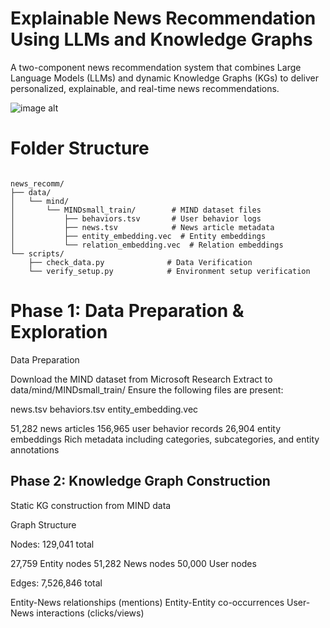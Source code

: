 # Explainable News Recommendation Using LLMs and Knowledge Graphs  

A two-component news recommendation system that combines Large Language Models (LLMs) and dynamic Knowledge Graphs (KGs) to deliver personalized, explainable, and real-time news recommendations.  

![image alt](https://github.com/hvrdhn/Explainable-Real-Time-News-Recommendation-Using-LLMs-and-Knowledge-Graphs/blob/fef6295a11708a5521bc1f2f3b1bb6f153c973ef/image.png)

# Folder Structure
<pre><code>
news_recomm/
├── data/
│   └── mind/
│       └── MINDsmall_train/        # MIND dataset files
│           ├── behaviors.tsv       # User behavior logs
│           ├── news.tsv            # News article metadata
│           ├── entity_embedding.vec  # Entity embeddings
│           └── relation_embedding.vec  # Relation embeddings
└── scripts/
    ├── check_data.py              # Data Verification
    └── verify_setup.py            # Environment setup verification
</code></pre>


# Phase 1: Data Preparation & Exploration 

Data Preparation

Download the MIND dataset from Microsoft Research
Extract to data/mind/MINDsmall_train/
Ensure the following files are present:

news.tsv
behaviors.tsv
entity_embedding.vec

51,282 news articles
156,965 user behavior records
26,904 entity embeddings
Rich metadata including categories, subcategories, and entity annotations  
  

## Phase 2: Knowledge Graph Construction  

Static KG construction from MIND data  

Graph Structure

Nodes: 129,041 total

27,759 Entity nodes
51,282 News nodes
50,000 User nodes


Edges: 7,526,846 total

Entity-News relationships (mentions)
Entity-Entity co-occurrences
User-News interactions (clicks/views) 

